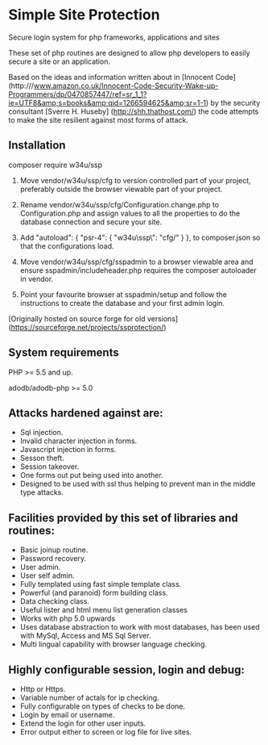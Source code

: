 # Simple Site Protection
Secure login system for php frameworks, applications and sites

These set of php routines are designed to allow php developers to easily secure
a site or an application.

Based on the ideas and information written about in [Innocent Code] (http:///www.amazon.co.uk/Innocent-Code-Security-Wake-up-Programmers/dp/0470857447/ref=sr_1_1?ie=UTF8&amp;s=books&amp;qid=1266594625&amp;sr=1-1) by the security consultant [Sverre H. Huseby] (http://shh.thathost.com/)  the code attempts to make the site resilient against most forms of
attack.

## Installation

composer require w34u/ssp

1. Move vendor/w34u/ssp/cfg to version controlled part of your project, preferably
outside the browser viewable part of your project.
2. Rename vendor/w34u/ssp/cfg/Configuration.change.php to Configuration.php and 
assign values to all the properties to do the database connection and secure your
site.
3. Add
    "autoload": {
        "psr-4": { "w34u\\ssp\\": "cfg/" }
    }, to composer.json so that the configurations load.

4. Move vendor/w34u/ssp/cfg/sspadmin to a browser viewable area and ensure 
sspadmin/includeheader.php requires the composer autoloader in vendor.
5. Point your favourite browser at sspadmin/setup and follow the instructions
to create the database and your first admin login.

[Originally hosted on source forge for old versions]
(https://sourceforge.net/projects/ssprotection/)


## System requirements

PHP >= 5.5 and up.

adodb/adodb-php >= 5.0

## Attacks hardened against are:

  * Sql injection.
  * Invalid character injection in forms.
  * Javascript injection in forms.
  * Sesson theft.
  * Session takeover.
  * One forms out put being used into another.
  * Designed to be used with ssl thus helping to prevent man in the middle
    type attacks.

## Facilities provided by this set of libraries and routines:

  * Basic joinup routine.
  * Password recovery.
  * User admin.
  * User self admin.
  * Fully templated using fast simple template class.
  * Powerful (and paranoid) form building class.
  * Data checking class.
  * Useful lister and html menu list generation classes
  * Works with php 5.0 upwards
  * Uses database abstraction to work with most databases, has been used with MySql, Access and MS Sql Server.
  * Multi lingual capability with browser language checking.

## Highly configurable session, login and debug:

 * Http or Https.
 * Variable number of actals for ip checking.
 * Fully configurable on types of checks to be done.
 * Login by email or username.
 * Extend the login for other user inputs.
 * Error output either to screen or log file for live sites.



